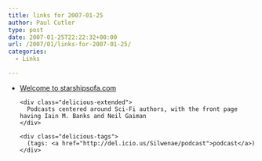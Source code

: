 ```yaml
---
title: links for 2007-01-25
author: Paul Cutler
type: post
date: 2007-01-25T22:22:32+00:00
url: /2007/01/links-for-2007-01-25/
categories:
  - Links

---
```

<ul class="delicious">
  <li>
    <div class="delicious-link">
      <a href="http://www.starshipsofa.com/">Welcome to starshipsofa.com</a>
    </div>
    
    <div class="delicious-extended">
      Podcasts centered around Sci-Fi authors, with the front page having Iain M. Banks and Neil Gaiman
    </div>
    
    <div class="delicious-tags">
      (tags: <a href="http://del.icio.us/Silwenae/podcast">podcast</a>)
    </div>
  </li>
</ul>